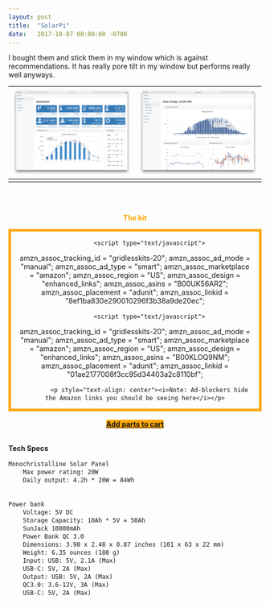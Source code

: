 ```yaml
---
layout: post
title:  "SolarPi"
date:   2017-10-07 08:00:00 -0700
---
```



I bought them and stick them in my window which is against recommendations. It has really pore tilt in my window but performs really well anyways. 




![](/img/solarpi/0.png) | ![](/img/solarpi/1.png)
:---------------------------:|:-------------------------:
							 |



<div style="text-align: center">
<br><br>
<p style="color: orange;"><b>The kit</b></p>
<div style="border: 5px solid orange; padding-left: 15px; padding-right: 15px">      
    
			<script type="text/javascript">
amzn_assoc_tracking_id = "gridlesskits-20";
amzn_assoc_ad_mode = "manual";
amzn_assoc_ad_type = "smart";
amzn_assoc_marketplace = "amazon";
amzn_assoc_region = "US";
amzn_assoc_design = "enhanced_links";
amzn_assoc_asins = "B00UK56AR2";
amzn_assoc_placement = "adunit";
amzn_assoc_linkid = "8ef1ba830e290010296f3b38a9de20ec";
</script>
<script src="//z-na.amazon-adsystem.com/widgets/onejs?MarketPlace=US"></script>

            <script type="text/javascript">
amzn_assoc_tracking_id = "gridlesskits-20";
amzn_assoc_ad_mode = "manual";
amzn_assoc_ad_type = "smart";
amzn_assoc_marketplace = "amazon";
amzn_assoc_region = "US";
amzn_assoc_design = "enhanced_links";
amzn_assoc_asins = "B00KLOQ9NM";
amzn_assoc_placement = "adunit";
amzn_assoc_linkid = "01ae2177008f3cc95d34403a2c8110bf";
</script>
<script src="//z-na.amazon-adsystem.com/widgets/onejs?MarketPlace=US"></script>

            <p style="text-align: center"><i>Note: Ad-blockers hide the Amazon links you should be seeing here</i></p>
 </div>
 <br>
<a class="btn btn-amazon" 
style="background-color: orange" 
target="_blank"
onclick="ga('send', 'event', 'Buy Button', 'clicked', 'russell');"
href="http://www.amazon.com/gp/aws/cart/add.html?AssociateTag=gridlesskits-20&ASIN.1=B00UK56AR2&Quantity.1=1&ASIN.2=B00KLOQ9NM&Quantity.2=1"><b>Add parts to cart</b></a>
<br><br>
</div>	





<b>Tech Specs</b><a name="specs"></a>


	Monochristalline Solar Panel
		Max power rating: 20W
		Daily output: 4.2h * 20W = 84Wh


	Power bank
		Voltage: 5V DC
		Storage Capacity: 10Ah * 5V = 50Ah
		SunJack 10000mAh
		Power Bank QC 3.0
		Dimensions: 3.98 x 2.48 x 0.87 inches (101 x 63 x 22 mm)
      	Weight: 6.35 ounces (180 g)
      	Input: USB: 5V, 2.1A (Max)
		USB-C: 5V, 2A (Max)
		Output: USB: 5V, 2A (Max)
        QC3.0: 3.6-12V, 3A (Max)
        USB-C: 5V, 2A (Max)


